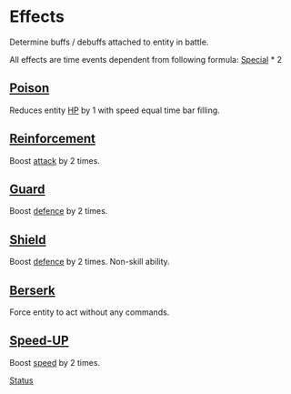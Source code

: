 # Effects

Determine buffs / debuffs attached to entity in battle.

All effects are time events dependent from following
formula: [Special](https://github.com/Alexxx180/Desert-Rage/tree/help/Manual/Status/Stats#special) * 2

## [Poison](https://github.com/Alexxx180/Desert-Rage/blob/master/Desert-Rage/Resources/Media/Images/Menu/Skills/Poison.svg)

Reduces entity [HP](https://github.com/Alexxx180/Desert-Rage/blob/help/Manual/Status/Stats/README.md#hp-health-points) by 1 with speed equal time bar filling.

## [Reinforcement](https://github.com/Alexxx180/Desert-Rage/blob/master/Desert-Rage/Resources/Media/Images/Menu/Skills/AttackUp.svg)

Boost [attack](https://github.com/Alexxx180/Desert-Rage/blob/help/Manual/Status/Stats/README.md#attack) by 2 times.

## [Guard](https://github.com/Alexxx180/Desert-Rage/blob/master/Desert-Rage/Resources/Media/Images/Menu/Skills/DefenceUp.svg)

Boost [defence](https://github.com/Alexxx180/Desert-Rage/blob/help/Manual/Status/Stats/README.md#defence) by 2 times.

## [Shield](https://github.com/Alexxx180/Desert-Rage/blob/master/Desert-Rage/Resources/Media/Images/Menu/Stats/Defence.svg)

Boost [defence](https://github.com/Alexxx180/Desert-Rage/blob/help/Manual/Status/Stats/README.md#defence) by 2 times. Non-skill ability.

## [Berserk](https://github.com/Alexxx180/Desert-Rage/blob/master/Desert-Rage/Resources/Media/Images/Menu/Stats/Speed.svg)

Force entity to act without any commands.

## [Speed-UP](https://github.com/Alexxx180/Desert-Rage/blob/master/Desert-Rage/Resources/Media/Images/Menu/Skills/SpeedUp.svg)

Boost [speed](https://github.com/Alexxx180/Desert-Rage/blob/help/Manual/Status/Stats/README.md#speed) by 2 times.

[Status](https://github.com/Alexxx180/Desert-Rage/blob/help/Manual/Status/README.md)
